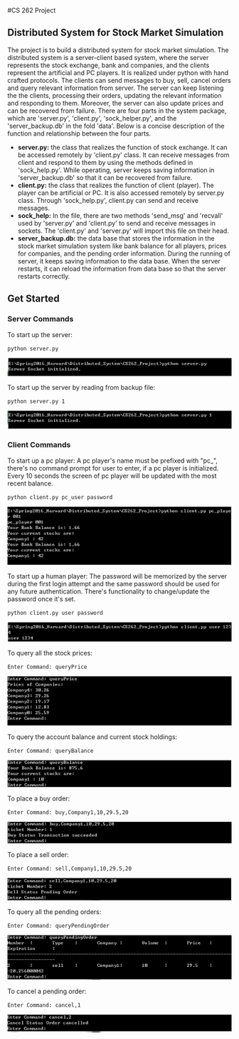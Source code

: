 #CS 262 Project
## Distributed System for Stock Market Simulation
The project is to build a distributed system for stock market simulation. The distributed system is a server-client based system, where the server represents the stock exchange, bank and companies, and the clients represent the artificial and PC players. It is realized under python with hand crafted protocols. The clients can send messages to buy, sell, cancel orders and query relevant information from server. The server can keep listening the the clients, processing their orders, updating the relevant information and responding to them. Moreover, the server can also update prices and can be recovered from failure. There are four parts in the system package, which are 'server.py', 'client.py', 'sock_helper.py', and the 'server_backup.db' in the fold 'data'. Below is a concise description of the function and relationship between the four parts.

- **server.py:**  the class that realizes the function of stock exchange. It can be accessed remotely by 'client.py' class. It can receive messages from client and respond to them by using the methods defined in 'sock_help.py'. While operating, server keeps saving information in 'server_backup.db' so that it can be recovered from failure.
- **client.py:**  the class that realizes the function of client (player). The player can be artificial or PC. It is also accessed remotely by server.py class. Through 'sock_help.py', client.py can send and receive messages.
- **sock_help:**  In the file, there are two methods 'send_msg' and 'recvall' used by 'server.py' and 'client.py' to send and receive messages in sockets. The 'client.py' and 'server.py' will import this file on their head.
- **server_backup.db:** the data base that stores the information in the stock market simulation system like bank balance for all players, prices for companies, and the pending order information. During the running of server, it keeps saving information to the data base. When the server restarts, it can reload the information from data base so that the server restarts correctly.


## Get Started
### Server Commands
To start up the server:

    python server.py

![alt text](https://github.com/zhiqianseah/CS262_Project/blob/master/Example/readme1.png?raw=true)

To start up the server by reading from backup file:

    python server.py 1

![alt text](https://github.com/zhiqianseah/CS262_Project/blob/master/Example/readme2.png?raw=true)

### Client Commands
To start up a pc player:
A pc player's name must be prefixed with "pc_", there's no command prompt for user to enter, if a pc player is initialized. Every 10 seconds the screen of pc player will be updated with the most recent balance.

    python client.py pc_user password

![alt text](https://github.com/zhiqianseah/CS262_Project/blob/master/Example/readme3.png?raw=true)

To start up a human player:
The password will be memorized by the server during the first login attempt and the same password should be used for any future authentication. There's functionality to change/update the password once it's set. 

    python client.py user password

![alt text](https://github.com/zhiqianseah/CS262_Project/blob/master/Example/readme4.png?raw=true)

To query all the stock prices:

    Enter Command: queryPrice

![alt text](https://github.com/zhiqianseah/CS262_Project/blob/master/Example/readme5.png?raw=true)

To query the account balance and current stock holdings:

    Enter Command: queryBalance

![alt text](https://github.com/zhiqianseah/CS262_Project/blob/master/Example/readme6.png?raw=true)

To place a buy order:

    Enter Command: buy,Company1,10,29.5,20

![alt text](https://github.com/zhiqianseah/CS262_Project/blob/master/Example/readme7.png?raw=true)

To place a sell order:

    Enter Command: sell,Company1,10,29.5,20

![alt text](https://github.com/zhiqianseah/CS262_Project/blob/master/Example/readme8.png?raw=true)

To query all the pending orders:

    Enter Command: queryPendingOrder

![alt text](https://github.com/zhiqianseah/CS262_Project/blob/master/Example/readme9.png?raw=true)

To cancel a pending order:

    Enter Command: cancel,1

![alt text](https://github.com/zhiqianseah/CS262_Project/blob/master/Example/readme10.png?raw=true)
